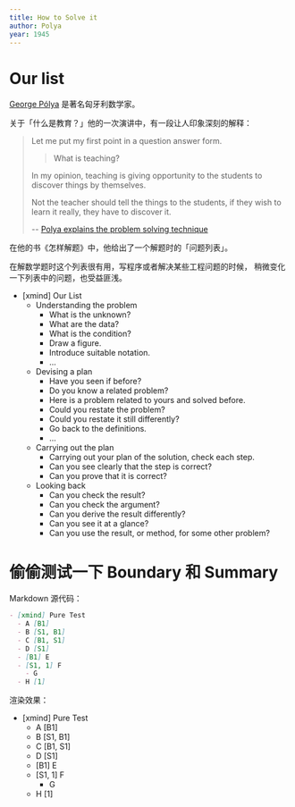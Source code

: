 ```yaml
---
title: How to Solve it
author: Polya
year: 1945
---
```


# Our list

[George Pólya](https://en.wikipedia.org/wiki/George_P%C3%B3lya) 是著名匈牙利数学家。

关于「什么是教育？」他的一次演讲中，有一段让人印象深刻的解释：

> Let me put my first point in a question answer form.
>
> > What is teaching?
>
> In my opinion, teaching is giving opportunity to the students
> to discover things by themselves.
>
> Not the teacher should tell the things to the students,
> if they wish to learn it really, they have to discover it.
>
> -- [Polya explains the problem solving technique](https://www.youtube.com/watch?v=h0gbw-Ur_do)

在他的书《怎样解题》中，他给出了一个解题时的「问题列表」。

在解数学题时这个列表很有用，写程序或者解决某些工程问题的时候，
稍微变化一下列表中的问题，也受益匪浅。

- [xmind] Our List
  - Understanding the problem
    - What is the unknown?
    - What are the data?
    - What is the condition?
    - Draw a figure.
    - Introduce suitable notation.
    - ...
  - Devising a plan
    - Have you seen if before?
    - Do you know a related problem?
    - Here is a problem related to yours and solved before.
    - Could you restate the problem?
    - Could you restate it still differently?
    - Go back to the definitions.
    - ...
  - Carrying out the plan
    - Carrying out your plan of the solution, check each step.
    - Can you see clearly that the step is correct?
    - Can you prove that it is correct?
  - Looking back
    - Can you check the result?
    - Can you check the argument?
    - Can you derive the result differently?
    - Can you see it at a glance?
    - Can you use the result, or method, for some other problem?

# 偷偷测试一下 Boundary 和 Summary

Markdown 源代码：

``` markdown
- [xmind] Pure Test
  - A [B1]
  - B [S1, B1]
  - C [B1, S1]
  - D [S1]
  - [B1] E
  - [S1, 1] F
    - G
  - H [1]
```

渲染效果：

- [xmind] Pure Test
  - A [B1]
  - B [S1, B1]
  - C [B1, S1]
  - D [S1]
  - [B1] E
  - [S1, 1] F
    - G
  - H [1]
